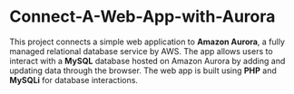 # Connect-A-Web-App-with-Aurora
This project connects a simple web application to **Amazon Aurora**, a fully managed relational database service by AWS. The app allows users to interact with a **MySQL** database hosted on Amazon Aurora by adding and updating data through the browser. The web app is built using **PHP** and **MySQLi** for database interactions.
